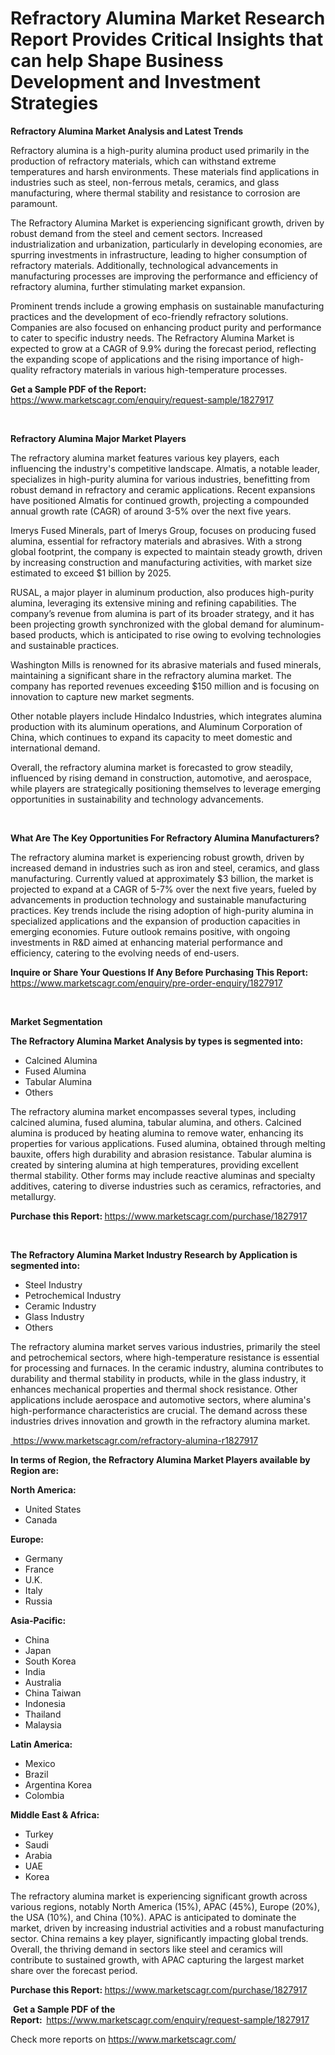 <p><h1>Refractory Alumina Market Research Report Provides Critical Insights that can help Shape Business Development and Investment Strategies</h1></p><p><strong>Refractory Alumina Market Analysis and Latest Trends</strong></p>
<p><p>Refractory alumina is a high-purity alumina product used primarily in the production of refractory materials, which can withstand extreme temperatures and harsh environments. These materials find applications in industries such as steel, non-ferrous metals, ceramics, and glass manufacturing, where thermal stability and resistance to corrosion are paramount.</p><p>The Refractory Alumina Market is experiencing significant growth, driven by robust demand from the steel and cement sectors. Increased industrialization and urbanization, particularly in developing economies, are spurring investments in infrastructure, leading to higher consumption of refractory materials. Additionally, technological advancements in manufacturing processes are improving the performance and efficiency of refractory alumina, further stimulating market expansion.</p><p>Prominent trends include a growing emphasis on sustainable manufacturing practices and the development of eco-friendly refractory solutions. Companies are also focused on enhancing product purity and performance to cater to specific industry needs. The Refractory Alumina Market is expected to grow at a CAGR of 9.9% during the forecast period, reflecting the expanding scope of applications and the rising importance of high-quality refractory materials in various high-temperature processes.</p></p>
<p><strong>Get a Sample PDF of the Report:&nbsp;</strong> <a href="https://www.marketscagr.com/enquiry/request-sample/1827917?utm_campaign=3541&utm_medium=2&utm_source=Github&utm_content=ia&utm_term=01042025&utm_id=refractory-alumina">https://www.marketscagr.com/enquiry/request-sample/1827917</a></p>
<p>&nbsp;</p>
<p><strong>Refractory Alumina Major Market Players</strong></p>
<p><p>The refractory alumina market features various key players, each influencing the industry's competitive landscape. Almatis, a notable leader, specializes in high-purity alumina for various industries, benefitting from robust demand in refractory and ceramic applications. Recent expansions have positioned Almatis for continued growth, projecting a compounded annual growth rate (CAGR) of around 3-5% over the next five years. </p><p>Imerys Fused Minerals, part of Imerys Group, focuses on producing fused alumina, essential for refractory materials and abrasives. With a strong global footprint, the company is expected to maintain steady growth, driven by increasing construction and manufacturing activities, with market size estimated to exceed $1 billion by 2025.</p><p>RUSAL, a major player in aluminum production, also produces high-purity alumina, leveraging its extensive mining and refining capabilities. The company’s revenue from alumina is part of its broader strategy, and it has been projecting growth synchronized with the global demand for aluminum-based products, which is anticipated to rise owing to evolving technologies and sustainable practices.</p><p>Washington Mills is renowned for its abrasive materials and fused minerals, maintaining a significant share in the refractory alumina market. The company has reported revenues exceeding $150 million and is focusing on innovation to capture new market segments.</p><p>Other notable players include Hindalco Industries, which integrates alumina production with its aluminum operations, and Aluminum Corporation of China, which continues to expand its capacity to meet domestic and international demand.</p><p>Overall, the refractory alumina market is forecasted to grow steadily, influenced by rising demand in construction, automotive, and aerospace, while players are strategically positioning themselves to leverage emerging opportunities in sustainability and technology advancements.</p></p>
<p>&nbsp;</p>
<p><strong>What Are The Key Opportunities For Refractory Alumina Manufacturers?</strong></p>
<p><p>The refractory alumina market is experiencing robust growth, driven by increased demand in industries such as iron and steel, ceramics, and glass manufacturing. Currently valued at approximately $3 billion, the market is projected to expand at a CAGR of 5-7% over the next five years, fueled by advancements in production technology and sustainable manufacturing practices. Key trends include the rising adoption of high-purity alumina in specialized applications and the expansion of production capacities in emerging economies. Future outlook remains positive, with ongoing investments in R&D aimed at enhancing material performance and efficiency, catering to the evolving needs of end-users.</p></p>
<p><strong>Inquire or Share Your Questions If Any Before Purchasing This Report:</strong> <a href="https://www.marketscagr.com/enquiry/pre-order-enquiry/1827917?utm_campaign=3541&utm_medium=2&utm_source=Github&utm_content=ia&utm_term=01042025&utm_id=refractory-alumina">https://www.marketscagr.com/enquiry/pre-order-enquiry/1827917</a></p>
<p>&nbsp;</p>
<p><strong>Market Segmentation</strong></p>
<p><strong>The Refractory Alumina Market Analysis by types is segmented into:</strong></p>
<p><ul><li>Calcined Alumina</li><li>Fused Alumina</li><li>Tabular Alumina</li><li>Others</li></ul></p>
<p><p>The refractory alumina market encompasses several types, including calcined alumina, fused alumina, tabular alumina, and others. Calcined alumina is produced by heating alumina to remove water, enhancing its properties for various applications. Fused alumina, obtained through melting bauxite, offers high durability and abrasion resistance. Tabular alumina is created by sintering alumina at high temperatures, providing excellent thermal stability. Other forms may include reactive aluminas and specialty additives, catering to diverse industries such as ceramics, refractories, and metallurgy.</p></p>
<p><strong>Purchase this Report:&nbsp;</strong><a href="https://www.marketscagr.com/purchase/1827917?utm_campaign=3541&utm_medium=2&utm_source=Github&utm_content=ia&utm_term=01042025&utm_id=refractory-alumina">https://www.marketscagr.com/purchase/1827917</a></p>
<p>&nbsp;</p>
<p><strong>The Refractory Alumina Market Industry Research by Application is segmented into:</strong></p>
<p><ul><li>Steel Industry</li><li>Petrochemical Industry</li><li>Ceramic Industry</li><li>Glass Industry</li><li>Others</li></ul></p>
<p><p>The refractory alumina market serves various industries, primarily the steel and petrochemical sectors, where high-temperature resistance is essential for processing and furnaces. In the ceramic industry, alumina contributes to durability and thermal stability in products, while in the glass industry, it enhances mechanical properties and thermal shock resistance. Other applications include aerospace and automotive sectors, where alumina's high-performance characteristics are crucial. The demand across these industries drives innovation and growth in the refractory alumina market.</p></p>
<p><a href="https://www.marketscagr.com/refractory-alumina-r1827917?utm_campaign=3541&utm_medium=2&utm_source=Github&utm_content=ia&utm_term=01042025&utm_id=refractory-alumina">&nbsp;https://www.marketscagr.com/refractory-alumina-r1827917</a></p>
<p><strong>In terms of Region, the Refractory Alumina Market Players available by Region are:</strong></p>
<p>
    <p> <strong> North America: </strong>
        <ul>
            <li>United States</li>
            <li>Canada</li>
        </ul>
        </p> 
    <p> <strong> Europe: </strong>
        <ul>
            <li>Germany</li>
            <li>France</li>
            <li>U.K.</li>
            <li>Italy</li>
            <li>Russia</li>
        </ul>
        </p> 
    <p> <strong> Asia-Pacific: </strong>
        <ul>
            <li>China</li>
            <li>Japan</li>
            <li>South Korea</li>
            <li>India</li>
            <li>Australia</li>
            <li>China Taiwan</li>
            <li>Indonesia</li>
            <li>Thailand</li>
            <li>Malaysia</li>
        </ul>
        </p> 
    <p> <strong> Latin America: </strong>
        <ul>
            <li>Mexico</li>
            <li>Brazil</li>
            <li>Argentina Korea</li>
            <li>Colombia</li>
        </ul>
        </p> 
    <p> <strong> Middle East & Africa: </strong>
        <ul>
            <li>Turkey</li>
            <li>Saudi</li>
            <li>Arabia</li>
            <li>UAE</li>
            <li>Korea</li>
        </ul>
    </p>
    </p>
<p><p>The refractory alumina market is experiencing significant growth across various regions, notably North America (15%), APAC (45%), Europe (20%), the USA (10%), and China (10%). APAC is anticipated to dominate the market, driven by increasing industrial activities and a robust manufacturing sector. China remains a key player, significantly impacting global trends. Overall, the thriving demand in sectors like steel and ceramics will contribute to sustained growth, with APAC capturing the largest market share over the forecast period.</p></p>
<p><strong>Purchase this Report: </strong><a href="https://www.marketscagr.com/purchase/1827917?utm_campaign=3541&utm_medium=2&utm_source=Github&utm_content=ia&utm_term=01042025&utm_id=refractory-alumina">https://www.marketscagr.com/purchase/1827917</a></p>
<p>&nbsp;<strong>Get a Sample PDF of the Report:&nbsp;&nbsp;</strong><a href="https://www.marketscagr.com/enquiry/request-sample/1827917?utm_campaign=3541&utm_medium=2&utm_source=Github&utm_content=ia&utm_term=01042025&utm_id=refractory-alumina">https://www.marketscagr.com/enquiry/request-sample/1827917</a></p>
<p><strong></strong></p>
<p>Check more reports on <a href="https://www.marketscagr.com/?utm_campaign=3541&utm_medium=2&utm_source=Github&utm_content=ia&utm_term=01042025&utm_id=refractory-alumina">https://www.marketscagr.com/</a></p>